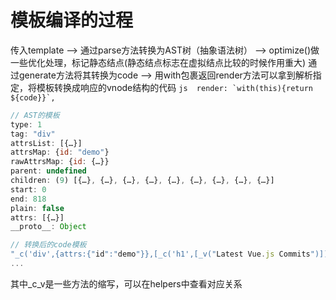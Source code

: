 # 模板编译的过程
传入template --> 
通过parse方法转换为AST树（抽象语法树） -->
optimize()做一些优化处理，标记静态结点(静态结点标志在虚拟结点比较的时候作用重大)
通过generate方法将其转换为code -->
用with包裹返回render方法可以拿到解析指定，将模板转换成响应的vnode结构的代码
    ```js 
    render: `with(this){return ${code}}`,
    ```
```js
// AST的模板
type: 1
tag: "div"
attrsList: [{…}]
attrsMap: {id: "demo"}
rawAttrsMap: {id: {…}}
parent: undefined
children: (9) [{…}, {…}, {…}, {…}, {…}, {…}, {…}, {…}, {…}]
start: 0
end: 818
plain: false
attrs: [{…}]
__proto__: Object
```
```js
// 转换后的code模板
"_c('div',{attrs:{"id":"demo"}},[_c('h1',[_v("Latest Vue.js Commits")]),_v(" "),_l((branches),function(branch){return [_c('input',{directives:[{name:"model",rawName:"v-model",value:(currentBranch),expression:"currentBranch"}])"
...
```
其中_c\_v是一些方法的缩写，可以在helpers中查看对应关系
